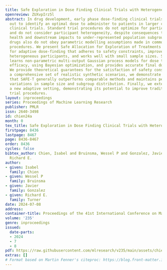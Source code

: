 ```yaml
---
title: Safe Exploration in Dose Finding Clinical Trials with Heterogeneous Participants
openreview: ZUXvpIrz5l
abstract: In drug development, early phase dose-finding clinical trials are carried
  out to identify an optimal dose to administer to patients in larger confirmatory
  clinical trials. Standard trial procedures do not optimize for participant benefit
  and do not consider participant heterogeneity, despite consequences to participants’
  health and downstream impacts to under-represented population subgroups. Many novel
  drugs also do not obey parametric modelling assumptions made in common dose-finding
  procedures. We present Safe Allocation for Exploration of Treatments SAFE-T, a procedure
  for adaptive dose-finding that adheres to safety constraints, improves utility for
  heterogeneous participants, and works well with small sample sizes. SAFE-T flexibly
  learns non-parametric multi-output Gaussian process models for dose toxicity and
  efficacy, using Bayesian optimization, and provides accurate final dose recommendations.
  We provide theoretical guarantees for the satisfaction of safety constraints. Using
  a comprehensive set of realistic synthetic scenarios, we demonstrate empirically
  that SAFE-T generally outperforms comparable methods and maintains performance across
  variations in sample size and subgroup distribution. Finally, we extend SAFE-T to
  a new adaptive setting, demonstrating its potential to improve traditional clinical
  trial procedures.
layout: inproceedings
series: Proceedings of Machine Learning Research
publisher: PMLR
issn: 2640-3498
id: chien24a
month: 0
tex_title: Safe Exploration in Dose Finding Clinical Trials with Heterogeneous Participants
firstpage: 8436
lastpage: 8467
page: 8436-8467
order: 8436
cycles: false
bibtex_author: Chien, Isabel and Bruinsma, Wessel P and Gonzalez, Javier and Turner,
  Richard E.
author:
- given: Isabel
  family: Chien
- given: Wessel P
  family: Bruinsma
- given: Javier
  family: Gonzalez
- given: Richard E.
  family: Turner
date: 2024-07-08
address:
container-title: Proceedings of the 41st International Conference on Machine Learning
volume: '235'
genre: inproceedings
issued:
  date-parts:
  - 2024
  - 7
  - 8
pdf: https://raw.githubusercontent.com/mlresearch/v235/main/assets/chien24a/chien24a.pdf
extras: []
# Format based on Martin Fenner's citeproc: https://blog.front-matter.io/posts/citeproc-yaml-for-bibliographies/
---
```

